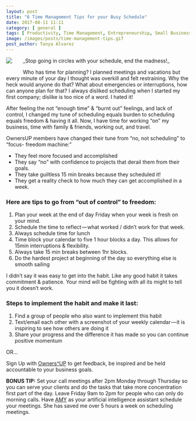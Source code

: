 ```yaml
---
layout: post
title: "6 Time Management Tips for your Busy Schedule"
date: 2017-08-11 11:11
category: [ general ]
tags: [ Productivity, Time Management, Entrepreneurship, Small Business, Tips ]
image: /images/posts/time-management-tips.gif
post_author: Tanya Alvarez
---
```


<img src="/images/posts/time-management-tips.gif" style="float:left;margin:0 30px 30px 0;" />
_Stop going in circles with your schedule, end the madness!_

Who has time for planning? I planned meetings and vacations but every minute of your day I thought was overkill and felt restraining. Why the heck would anyone do that? What about emergencies or interruptions, how can anyone plan for that? I always disliked scheduling when I started my first company; dislike is too nice of a word. I hated it!

After feeling the not “enough time” & “burnt out” feelings, and lack of control, I changed my tune of scheduling equals burden to scheduling equals freedom & having it all. Now, I have time for working “on” my business, time with family & friends, working out, and travel.

OwnersUP members have changed their tune from “no, not scheduling” to “focus- freedom machine:”

* They feel more focused and accomplished
* They say “no” with confidence to projects that derail them from their goals.
* They take guiltless 15 min breaks because they scheduled it!
* They get a reality check to how much they can get accomplished in a week.

### Here are tips to go from “out of control” to freedom:

1. Plan your week at the end of day Friday when your week is fresh on your mind.
2. Schedule the time to reflect — what worked / didn’t work for that week.
3. Always schedule time for lunch
4. Time block your calendar to five 1 hour blocks a day. This allows for 15min interruptions & flexibility.
5. Always take 15 min breaks between 1hr blocks.
6. Do the hardest project at beginning of the day so everything else is smooth sailing

I didn’t say it was easy to get into the habit. Like any good habit it takes commitment & patience. Your mind will be fighting with all its might to tell you it doesn’t work.

### Steps to implement the habit and make it last:

1. Find a group of people who also want to implement this habit
2. Text/email each other with a screenshot of your weekly calendar — it is inspiring to see how others are doing it
3. Share your progress and the difference it has made so you can continue positive momentum

OR...

Sign Up with [Owners^UP](http://ownersup.com/free-trial/) to get feedback, be inspired and be held accountable to your business goals.

__BONUS TIP:__ Set your call meetings after 2pm Monday through Thursday so you can serve your clients and do the tasks that take more concentration first part of the day. Leave Friday 9am to 2pm for people who can only do morning calls. Have [AMY](https://x.ai/) as your artificial intelligence assistant schedule your meetings. She has saved me over 5 hours a week on scheduling meetings.